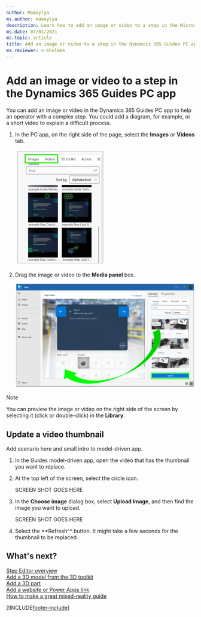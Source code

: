 ```yaml
---
author: Mamaylya
ms.author: mamaylya
description: Learn how to add an image or video to a step in the Microsoft Dynamics 365 Guides PC app to help operators with a complex step.
ms.date: 07/01/2021
ms.topic: article
title: Add an image or video to a step in the Dynamics 365 Guides PC app
ms.reviewer: v-bholmes
---
```


# Add an image or video to a step in the Dynamics 365 Guides PC app

You can add an image or video in the Dynamics 365 Guides PC app to help an operator with a complex step. You could add a diagram, for example, or a short video to explain a difficult process. 

1. In the PC app, on the right side of the page, select the **Images** or **Videos** tab.

    ![Images and Videos tabs](media/select-image-video.PNG "Images and Videos tabs")

2. Drag the image or video to the **Media panel** box. 

    ![Dragging an image or video to the Image or video box](media/drag-image-video.PNG "Dragging an image or video to the Image or video box")
    
> [!NOTE]
> You can preview the image or video on the right side of the screen by selecting it (click or double-click) in the **Library**. 

## Update a video thumbnail

Add scenario here and small intro to model-driven app. 

1. In the Guides model-driven app, open the video that has the thumbnail you want to replace.

2. At the top left of the screen, select the circle icon.

    SCREEN SHOT GOES HERE
    
2. In the **Choose image** dialog box, select **Upload Image**, and then find the image you want to upload.

    SCREEN SHOT GOES HERE

3. Select the **Refresh^^ button. It might take a few seconds for the thumbnail to be replaced.

## What's next?

[Step Editor overview](pc-app-step-editor-overview.md)<br>
[Add a 3D model from the 3D toolkit](pc-app-add-3D-model.md)<br>
[Add a 3D part](pc-app-add-3D-part.md)<br>
[Add a website or Power Apps link](pc-app-website-powerapps-link.md)<br>
[How to make a great mixed-reality guide](great-guide.md)

[!INCLUDE[footer-include](../includes/footer-banner.md)]
